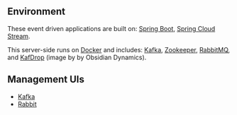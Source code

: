 ## Environment

These event driven applications are built on: [Spring Boot][boot], [Spring Cloud Stream][stream].

This server-side runs on [Docker][docker] and includes: [Kafka][kafka], [Zookeeper][zookeeper], [RabbitMQ][rabbit], and [KafDrop][kafdrop] (image by by Obsidian Dynamics).

[recipe]: https://benwilcock.github.io/spring-cloud-stream-demo/
[stream-docs]: https://docs.spring.io/spring-cloud-stream/docs/current/reference/htmlsingle/
[boot]: https://spring.io/projects/spring-boot
[stream]: https://spring.io/projects/spring-cloud-stream
[maven]: https://maven.apache.org/
[java]: https://adoptopenjdk.net/
[docker]: https://www.docker.com/
[kafka]: https://kafka.apache.org/
[zookeeper]: https://zookeeper.apache.org/
[rabbit]: https://www.rabbitmq.com/
[kafdrop]: https://hub.docker.com/r/obsidiandynamics/kafdrop

## Management UIs
- [Kafka][kafka-mng]
- [Rabbit][rabbit-mng]

[kafka-mng]: http://localhost:9000
[rabbit-mng]: http://localhost:15672
